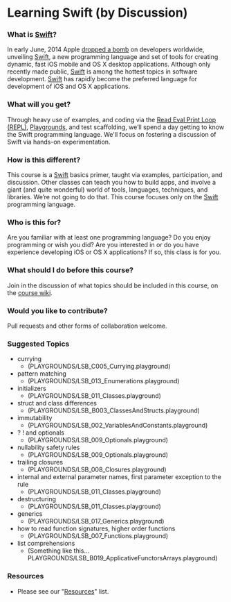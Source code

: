 # Learning Swift (by Discussion)

### What is [Swift][swift]?
In early June, 2014 Apple [dropped a bomb][announcement] on developers worldwide, unveiling [Swift][swift], a new programming language and set of tools for creating dynamic, fast iOS mobile and OS X desktop applications. Although only recently made public, [Swift][swift] is among the hottest topics in software development. [Swift][swift] has rapidly become the preferred language for development of iOS and OS X applications.

### What will you get?
Through heavy use of examples, and coding via the [Read Eval Print Loop (REPL)][repl], [Playgrounds][playgrounds-drawing], and test scaffolding, we’ll spend a day getting to know the Swift programming language. We'll focus on fostering a discussion of Swift via hands-on experimentation.

### How is this different?
This course is a [Swift][swift] basics primer, taught via examples, participation, and discussion. Other classes can teach you how to build apps, and involve a giant (and quite wonderful) world of tools, languages, techniques, and libraries. We’re not going to do that. This course focuses only on the [Swift][swift] programming language.

### Who is this for?
Are you familiar with at least one programming language? Do you enjoy programming or wish you did? Are you interested in or do you have experience developing iOS or OS X applications? If so, this class is for you.

### What should I do before this course?
Join in the discussion of what topics should be included in this course, on the [course wiki][wiki].

### Would you like to contribute?
Pull requests and other forms of collaboration welcome.

### Suggested Topics
- currying
  - (PLAYGROUNDS/LSB_C005_Currying.playground)
- pattern matching
  - (PLAYGROUNDS/LSB_013_Enumerations.playground)
- initializers
  - (PLAYGROUNDS/LSB_011_Classes.playground)
- struct and class differences
  - (PLAYGROUNDS/LSB_B003_ClassesAndStructs.playground)
- immutability
  - (PLAYGROUNDS/LSB_002_VariablesAndConstants.playground)
- ? ! and optionals
  - (PLAYGROUNDS/LSB_009_Optionals.playground)
- nullability safety rules
  - (PLAYGROUNDS/LSB_009_Optionals.playground)
- trailing closures
  - (PLAYGROUNDS/LSB_008_Closures.playground)
- internal and external parameter names, first parameter exception to the rule
  - (PLAYGROUNDS/LSB_011_Classes.playground)
- destructuring
  - (PLAYGROUNDS/LSB_011_Classes.playground)
- generics
  - (PLAYGROUNDS/LSB_017_Generics.playground)
- how to read function signatures, higher order functions
  - (PLAYGROUNDS/LSB_007_Functions.playground)
- list comprehensions
  - (Something like this... PLAYGROUNDS/LSB_B019_ApplicativeFunctorsArrays.playground)

### Resources
- Please see our "[Resources](https://github.com/PasDeChocolat/LearningSwift/blob/master/RESOURCES.md)" list.

[swift]: https://developer.apple.com/swift/ "A new programming language for iOS and OS X."
[announcement]: http://www.theverge.com/2014/6/2/5772992/apple-has-a-new-programming-language-called-swift-and-it-totally-rules
[playgrounds-drawing]: https://www.youtube.com/watch?v=F9T551Y0mYo
[repl]: http://alblue.bandlem.com/2014/09/swift-introduction-to-the-repl.html
[wiki]: https://github.com/PasDeChocolat/LearningSwift